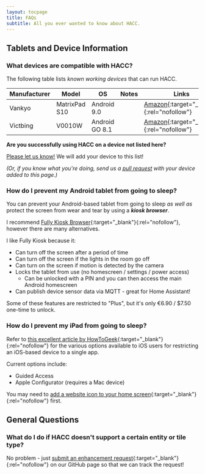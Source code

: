 ```yaml
---
layout: tocpage
title: FAQs
subtitle: All you ever wanted to know about HACC.
---
```


## Tablets and Device Information

### What devices are compatible with HACC?

The following table lists *known working devices* that can run HACC.

| Manufacturer | Model         | OS             | Notes | Links                                                                                                                  |
|--------------|---------------|----------------|-------|------------------------------------------------------------------------------------------------------------------------|
| Vankyo       | MatrixPad S10 | Android 9.0    |       | <i class="fab fa-amazon"></i> [Amazon](https://www.amazon.com/dp/B0869DPZJ3/){:target="_blank"}{:rel="nofollow"}       |
| Victbing     | V0010W        | Android GO 8.1 |       | <i class="fab fa-amazon"></i> [Amazon](https://www.amazon.com/dp/B07S68Q35H/){:target="_blank"}{:rel="nofollow"}       |

<p></p>
<div class="alert alert-info" role="alert">
    <p><b>Are you successfully using HACC on a device not listed here?</b></p>
    <p><a class="alert-link" href="https://github.com/qJake/hacc.dev/issues/new?assignees=qJake&labels=device+compatibility&template=device-compatibility-report.md&title=New+HACC+Compatible+Device" target="_blank">Please let us know!</a> We will add your device to this list!</p>
    <p><em>(Or, if you know what you're doing, send us a <a class="alert-link" href="https://github.com/qJake/hacc.dev/compare" target="_blank">pull request</a> with your device added to this page.)</em></p>
</div>

### How do I prevent my Android tablet from going to sleep?

You can prevent your Android-based tablet from going to sleep *as well as* protect the screen from wear and tear by using a ***kiosk browser***.

I recommend [Fully Kiosk Browser](https://www.ozerov.de/fully-kiosk-browser/){:target="_blank"}{:rel="nofollow"}, however there are many alternatives.

I like Fully Kiosk because it:

* Can turn off the screen after a period of time
* Can turn off the screen if the lights in the room go off
* Can turn on the screen if motion is detected by the camera
* Locks the tablet from use (no homescreen / settings / power access)
    * Can be unlocked with a PIN and you can then access the main Android homescreen
* Can publish device sensor data via MQTT - great for Home Assistant!

Some of these features are restricted to "Plus", but it's only &euro;6.90 / $7.50 one-time to unlock.

### How do I prevent my iPad from going to sleep?

Refer to [this excellent article by HowToGeek](https://www.howtogeek.com/252670/how-to-put-an-ipad-into-kiosk-mode-restricting-it-to-a-single-app/){:target="_blank"}{:rel="nofollow"} for the
various options available to iOS users for restricting an iOS-based device to a single app.

Current options include:

* Guided Access
* Apple Configurator (requires a Mac device)

You may need to [add a website icon to your home screen](https://support.apple.com/guide/iphone/bookmark-favorite-webpages-iph42ab2f3a7/ios#iph4f9a47bbc){:target="_blank"}{:rel="nofollow"} first.

## General Questions

### What do I do if HACC doesn't support a certain entity or tile type?

No problem - just [submit an enhancement request](https://github.com/qJake/HADotNet.CommandCenter/issues/new?assignees=qJake&labels=enhancement&template=enhancement-request.md&title=){:target="_blank"}{:rel="nofollow"} on our GitHub page so that we can track the request!
